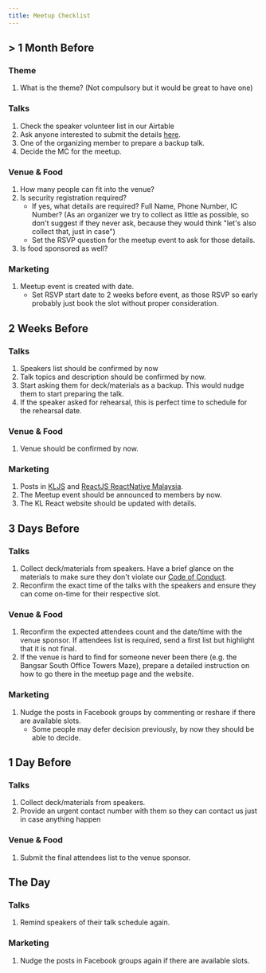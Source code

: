```yaml
---
title: Meetup Checklist
---
```


## > 1 Month Before

### Theme

1. What is the theme? (Not compulsory but it would be great to have one)

### Talks

1. Check the speaker volunteer list in our Airtable
1. Ask anyone interested to submit the details [here](/submit-a-talk).
1. One of the organizing member to prepare a backup talk.
1. Decide the MC for the meetup.

### Venue & Food

1. How many people can fit into the venue?
1. Is security registration required?
   - If yes, what details are required? Full Name, Phone Number, IC Number? (As an organizer we try to collect as little as possible, so don't suggest if they never ask, because they would think "let's also collect that, just in case")
   - Set the RSVP question for the meetup event to ask for those details.
1. Is food sponsored as well?

### Marketing

1. Meetup event is created with date.
   - Set RSVP start date to 2 weeks before event, as those RSVP so early probably just book the slot without proper consideration.

## 2 Weeks Before

### Talks

1. Speakers list should be confirmed by now
1. Talk topics and description should be confirmed by now.
1. Start asking them for deck/materials as a backup. This would nudge them to start preparing the talk.
1. If the speaker asked for rehearsal, this is perfect time to schedule for the rehearsal date.

### Venue & Food

1. Venue should be confirmed by now.

### Marketing

1. Posts in [KLJS](https://www.facebook.com/groups/kualalumpurjs) and [ReactJS ReactNative Malaysia](https://www.facebook.com/groups/766491493448337/).
1. The Meetup event should be announced to members by now.
1. The KL React website should be updated with details.

## 3 Days Before

### Talks

1. Collect deck/materials from speakers. Have a brief glance on the materials to make sure they don't violate our [Code of Conduct](/code-of-conduct).
1. Reconfirm the exact time of the talks with the speakers and ensure they can come on-time for their respective slot.

### Venue & Food

1. Reconfirm the expected attendees count and the date/time with the venue sponsor. If attendees list is required, send a first list but highlight that it is not final.
1. If the venue is hard to find for someone never been there (e.g. the Bangsar South Office Towers Maze), prepare a detailed instruction on how to go there in the meetup page and the website.

### Marketing

1. Nudge the posts in Facebook groups by commenting or reshare if there are available slots.
   - Some people may defer decision previously, by now they should be able to decide.

## 1 Day Before

### Talks

1. Collect deck/materials from speakers.
1. Provide an urgent contact number with them so they can contact us just in case anything happen

### Venue & Food

1. Submit the final attendees list to the venue sponsor.

## The Day

### Talks

1. Remind speakers of their talk schedule again.

### Marketing

1. Nudge the posts in Facebook groups again if there are available slots.
